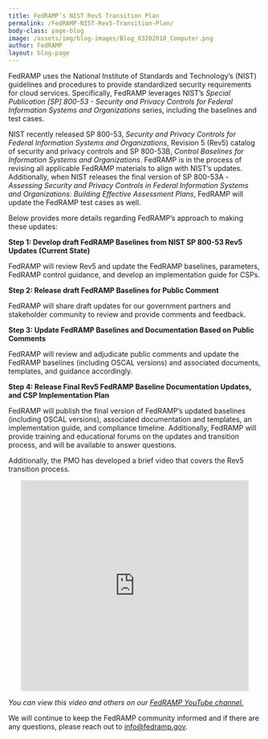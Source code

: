 ```yaml
---
title: FedRAMP’s NIST Rev5 Transition Plan
permalink: /FedRAMP-NIST-Rev5-Transition-Plan/
body-class: page-blog
image: /assets/img/blog-images/Blog_03202018_Computer.png
author: FedRAMP
layout: blog-page
---
```


FedRAMP uses the National Institute of Standards and Technology’s (NIST) guidelines and procedures to provide standardized security requirements for cloud services. Specifically, FedRAMP leverages NIST’s <i>Special Publication [SP] 800-53 - Security and Privacy Controls for Federal Information Systems and Organizations</i> series, including the baselines and test cases.

NIST recently released SP 800-53, <i>Security and Privacy Controls for Federal Information Systems and Organizations</i>, Revision 5 (Rev5) catalog of security and privacy controls and SP 800-53B, <i>Control Baselines for Information Systems and Organizations</i>. FedRAMP is in the process of revising all applicable FedRAMP materials to align with NIST’s updates. Additionally, when NIST releases the final version of SP 800-53A - <i>Assessing Security and Privacy Controls in Federal Information Systems and Organizations: Building Effective Assessment Plans</i>, FedRAMP will update the FedRAMP test cases as well.

Below provides more details regarding FedRAMP’s approach to making these updates:

<b>Step 1: Develop draft FedRAMP Baselines from NIST SP 800-53 Rev5 Updates (Current State)</b>
<p>FedRAMP will review Rev5 and update the FedRAMP baselines, parameters, FedRAMP control guidance, and develop an implementation guide for CSPs.<p>

<b>Step 2: Release draft FedRAMP Baselines for Public Comment</b>
<p>FedRAMP will share draft updates for our government partners and stakeholder community to review and provide comments and feedback.</p>

<b>Step 3: Update FedRAMP Baselines and Documentation Based on Public Comments</b>
<p>FedRAMP will review and adjudicate public comments and update the FedRAMP baselines (including OSCAL versions) and associated documents, templates, and guidance accordingly.</p>

<b>Step 4: Release Final Rev5 FedRAMP Baseline Documentation Updates, and CSP Implementation Plan</b>
<p>FedRAMP will publish the final version of FedRAMP’s updated baselines (including OSCAL versions), associated documentation and templates, an implementation guide, and compliance timeline. Additionally, FedRAMP will provide training and educational forums on the updates and transition process, and will be available to answer questions.</p>

Additionally, the PMO has developed a brief video that covers the Rev5 transition process. 


<div class="video-responsive">
<iframe width="560" height="420" style="width:  90%; margin-left: 5%;" src="https://www.youtube.com/embed/MwzkJ1EEAVY" frameborder="0" allow="accelerometer; autoplay; encrypted-media; gyroscope; picture-in-picture" allowfullscreen></iframe>
</div>

*You can view this video and others on our <a href="www.youtube.com/fedramp">FedRAMP YouTube channel.</a>*

<p>We will continue to keep the FedRAMP community informed and if there are any questions, please reach out to <a href="mailto:info@fedramp.gov">info@fedramp.gov</a>.</p>





